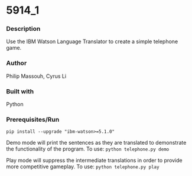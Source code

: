 # 5914_1

### Description

Use the IBM Watson Language Translator to create a simple telephone game.

### Author

Philip Massouh, Cyrus Li

### Built with

Python

### Prerequisites/Run

```
pip install --upgrade "ibm-watson>=5.1.0"
```
Demo mode will print the sentences as they are translated to demonstrate the functionality of the program.
To use: ```python telephone.py demo```

Play mode will suppress the intermediate translations in order to provide more competitive gameplay.
To use: ```python telephone.py play```
